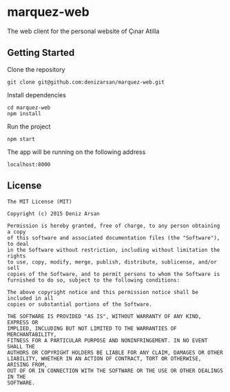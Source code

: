 # marquez-web
The web client for the personal website of Çınar Atilla

## Getting Started

Clone the repository

```
git clone git@github.com:denizarsan/marquez-web.git
```

Install dependencies

```
cd marquez-web
npm install
```

Run the project

```
npm start
```

The app will be running on the following address
```
localhost:8000
```

## License

```
The MIT License (MIT)

Copyright (c) 2015 Deniz Arsan

Permission is hereby granted, free of charge, to any person obtaining a copy
of this software and associated documentation files (the "Software"), to deal
in the Software without restriction, including without limitation the rights
to use, copy, modify, merge, publish, distribute, sublicense, and/or sell
copies of the Software, and to permit persons to whom the Software is
furnished to do so, subject to the following conditions:

The above copyright notice and this permission notice shall be included in all
copies or substantial portions of the Software.

THE SOFTWARE IS PROVIDED "AS IS", WITHOUT WARRANTY OF ANY KIND, EXPRESS OR
IMPLIED, INCLUDING BUT NOT LIMITED TO THE WARRANTIES OF MERCHANTABILITY,
FITNESS FOR A PARTICULAR PURPOSE AND NONINFRINGEMENT. IN NO EVENT SHALL THE
AUTHORS OR COPYRIGHT HOLDERS BE LIABLE FOR ANY CLAIM, DAMAGES OR OTHER
LIABILITY, WHETHER IN AN ACTION OF CONTRACT, TORT OR OTHERWISE, ARISING FROM,
OUT OF OR IN CONNECTION WITH THE SOFTWARE OR THE USE OR OTHER DEALINGS IN THE
SOFTWARE.
```
